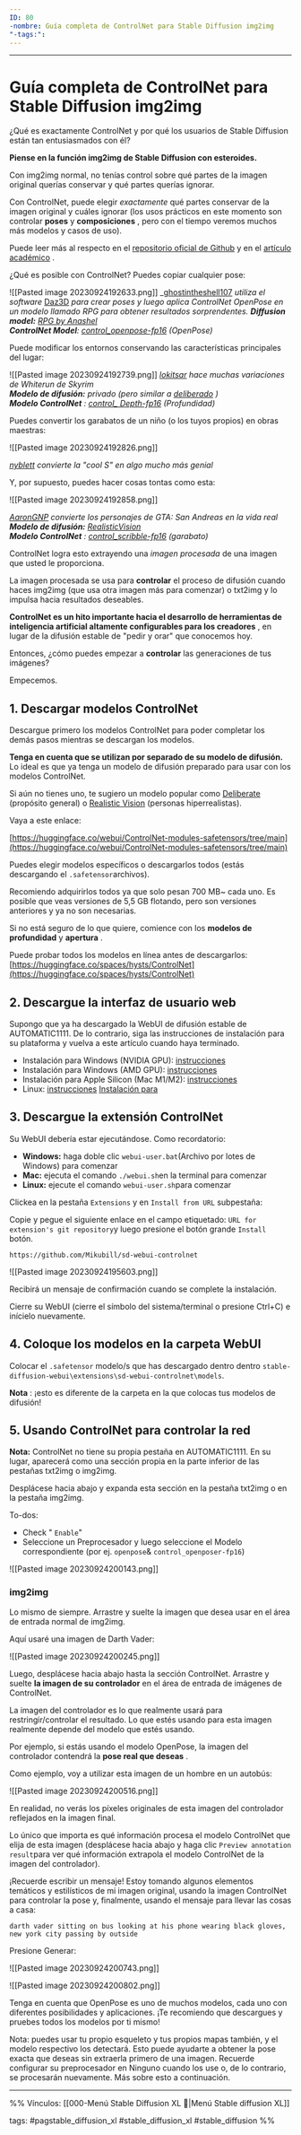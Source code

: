 ```yaml
---
ID: 80
-nombre: Guía completa de ControlNet para Stable Diffusion img2img
"-tags:":
---
```

___
# Guía completa de ControlNet para Stable Diffusion img2img

¿Qué es exactamente ControlNet y por qué los usuarios de Stable Diffusion están tan entusiasmados con él?

**Piense en la función img2img de Stable Diffusion con esteroides.**

Con img2img normal, no tenías control sobre qué partes de la imagen original querías conservar y qué partes querías ignorar.

Con ControlNet, puede elegir _exactamente_ qué partes conservar de la imagen original y cuáles ignorar (los usos prácticos en este momento son controlar **poses** y **composiciones** , pero con el tiempo veremos muchos más modelos y casos de uso).

Puede leer más al respecto en el [repositorio oficial de Github](https://github.com/lllyasviel/ControlNet) y en el [artículo académico](https://arxiv.org/abs/2302.05543) .

¿Qué es posible con ControlNet? Puedes copiar cualquier pose:

![[Pasted image 20230924192633.png]]
_[ghostintheshell107](https://www.reddit.com/r/StableDiffusion/comments/113p99k/using_daz3d_as_pose_generator_for_controlnet/) _utiliza el software_ [Daz3D](https://www.daz3d.com/) _para crear poses y luego aplica ControlNet OpenPose en un modelo llamado RPG para obtener resultados sorprendentes._
_**Diffusion model:** [RPG by Anashel](https://civitai.com/models/1116/rpg)  
**ControlNet Model**: [control_openpose-fp16](https://huggingface.co/webui/ControlNet-modules-safetensors/blob/main/control_openpose-fp16.safetensors)_ _(OpenPose)_

Puede modificar los entornos conservando las características principales del lugar:

![[Pasted image 20230924192739.png]]
_[lokitsar](https://www.reddit.com/r/StableDiffusion/comments/118cdcx/i_swear_ive_seen_this_town_before_controlnet/) hace muchas variaciones de Whiterun de Skyrim  
**Modelo de difusión:** privado_ _(pero similar a [deliberado](https://civitai.com/models/4823/deliberate) )_  
_**Modelo ControlNet** : [control_ Depth-fp16](https://huggingface.co/webui/ControlNet-modules-safetensors/blob/main/control_depth-fp16.safetensors)_ _(Profundidad)_

Puedes convertir los garabatos de un niño (o los tuyos propios) en obras maestras:

![[Pasted image 20230924192826.png]]

_[nyblett](https://www.reddit.com/user/nybbleth/) convierte la "cool S" en algo mucho más genial_

Y, por supuesto, puedes hacer cosas tontas como esta:

![[Pasted image 20230924192858.png]]

_[AaronGNP](https://www.reddit.com/r/StableDiffusion/comments/1197muc/gta_san_andreas_brought_to_life_with_controlnet/) convierte los personajes de GTA: San Andreas_ _en la vida real_  
_**Modelo de difusión:** [RealisticVision](https://civitai.com/models/4201/realistic-vision-v13)_  
_**Modelo ControlNet** :_ _[control_scribble-fp16](https://huggingface.co/webui/ControlNet-modules-safetensors/blob/main/control_scribble-fp16.safetensors) (garabato)_


ControlNet logra esto extrayendo una _imagen procesada_ de una imagen que usted le proporciona.

La imagen procesada se usa para **controlar** el proceso de difusión cuando haces img2img (que usa otra imagen más para comenzar) o txt2img y lo impulsa hacia resultados deseables.

**ControlNet es un hito importante hacia el desarrollo de herramientas de inteligencia artificial altamente configurables para los creadores** , en lugar de la difusión estable de "pedir y orar" que conocemos hoy.

Entonces, ¿cómo puedes empezar a **controlar** las generaciones de tus imágenes?

Empecemos.

## 1. Descargar modelos ControlNet

Descargue primero los modelos ControlNet para poder completar los demás pasos mientras se descargan los modelos.

**Tenga en cuenta que se utilizan por separado de su modelo de difusión.** Lo ideal es que ya tenga un modelo de difusión preparado para usar con los modelos ControlNet.

Si aún no tienes uno, te sugiero un modelo popular como [Deliberate](https://civitai.com/models/4823/deliberate) (propósito general) o [Realistic Vision](https://civitai.com/models/4201/realistic-vision-v13) (personas hiperrealistas).

Vaya a este enlace:

[https://huggingface.co/webui/ControlNet-modules-safetensors/tree/main](https://huggingface.co/webui/ControlNet-modules-safetensors/tree/main)

Puedes elegir modelos específicos o descargarlos todos (estás descargando el `.safetensor`archivos).

Recomiendo adquirirlos todos ya que solo pesan 700 MB~ cada uno. Es posible que veas versiones de 5,5 GB flotando, pero son versiones anteriores y ya no son necesarias.

Si no está seguro de lo que quiere, comience con los **modelos de profundidad** y **apertura** .

Puede probar todos los modelos en línea antes de descargarlos: [https://huggingface.co/spaces/hysts/ControlNet](https://huggingface.co/spaces/hysts/ControlNet)

## 2. Descargue la interfaz de usuario web

Supongo que ya ha descargado la WebUI de difusión estable de AUTOMATIC1111. De lo contrario, siga las instrucciones de instalación para su plataforma y vuelva a este artículo cuando haya terminado.

- Instalación para Windows (NVIDIA GPU): [instrucciones](https://aituts.com/stable-diffusion-on-windows-automatic1111/)
- Instalación para Windows (AMD GPU): [instrucciones](https://rentry.org/sd-nativeisekaitoo)
- Instalación para Apple Silicon (Mac M1/M2): [instrucciones](https://aituts.com/stable-diffusion-mac-m1/)
- Linux: [instrucciones](https://github.com/AUTOMATIC1111/stable-diffusion-webui#automatic-installation-on-linux) [Instalación para](https://rentry.org/linux-sd)

## 3. Descargue la extensión ControlNet

Su WebUI debería estar ejecutándose. Como recordatorio:

- **Windows:** haga doble clic `webui-user.bat`(Archivo por lotes de Windows) para comenzar
- **Mac:** ejecuta el comando `./webui.sh`en la terminal para comenzar
- **Linux:** ejecute el comando `webui-user.sh`para comenzar

Clickea en la pestaña `Extensions`  y en `Install from URL` subpestaña:

Copie y pegue el siguiente enlace en el campo etiquetado: `URL for extension's git repository`y luego presione el botón grande `Install` botón.

```
https://github.com/Mikubill/sd-webui-controlnet
```

![[Pasted image 20230924195603.png]]

Recibirá un mensaje de confirmación cuando se complete la instalación.

Cierre su WebUI (cierre el símbolo del sistema/terminal o presione Ctrl+C) e inícielo nuevamente.

## 4. Coloque los modelos en la carpeta WebUI

Colocar el `.safetensor` modelo/s que has descargado dentro dentro `stable-diffusion-webui\extensions\sd-webui-controlnet\models`.

**Nota** : ¡esto es diferente de la carpeta en la que colocas tus modelos de difusión!

## 5. Usando ControlNet para controlar la red

**Nota:** ControlNet no tiene su propia pestaña en AUTOMATIC1111. En su lugar, aparecerá como una sección propia en la parte inferior de las pestañas txt2img o img2img.

Desplácese hacia abajo y expanda esta sección en la pestaña txt2img o en la pestaña img2img.

To-dos:

- Check " `Enable`"
- Seleccione un Preprocesador y luego seleccione el Modelo correspondiente (por ej. `openpose`& `control_openposer-fp16`)

![[Pasted image 20230924200143.png]]

### img2img

Lo mismo de siempre. Arrastre y suelte la imagen que desea usar en el área de entrada normal de img2img.

Aquí usaré una imagen de Darth Vader:

![[Pasted image 20230924200245.png]]


Luego, desplácese hacia abajo hasta la sección ControlNet. Arrastre y suelte **la imagen de su controlador** en el área de entrada de imágenes de ControlNet.

La imagen del controlador es lo que realmente usará para restringir/controlar el resultado. Lo que estés usando para esta imagen realmente depende del modelo que estés usando.

Por ejemplo, si estás usando el modelo OpenPose, la imagen del controlador contendrá la **pose real que deseas** .

Como ejemplo, voy a utilizar esta imagen de un hombre en un autobús:

![[Pasted image 20230924200516.png]]

En realidad, no verás los píxeles originales de esta imagen del controlador reflejados en la imagen final.

Lo único que importa es qué información procesa el modelo ControlNet que elija de esta imagen (desplácese hacia abajo y haga clic `Preview annotation result`para ver qué información extrapola el modelo ControlNet de la imagen del controlador).

¡Recuerde escribir un mensaje! Estoy tomando algunos elementos temáticos y estilísticos de mi imagen original, usando la imagen ControlNet para controlar la pose y, finalmente, usando el mensaje para llevar las cosas a casa:

```
darth vader sitting on bus looking at his phone wearing black gloves, new york city passing by outside
```

Presione Generar:

![[Pasted image 20230924200743.png]]

![[Pasted image 20230924200802.png]]

Tenga en cuenta que OpenPose es uno de muchos modelos, cada uno con diferentes posibilidades y aplicaciones. ¡Te recomiendo que descargues y pruebes todos los modelos por ti mismo!

Nota: puedes usar tu propio esqueleto y tus propios mapas también, y el modelo respectivo los detectará. Esto puede ayudarte a obtener la pose exacta que deseas sin extraerla primero de una imagen. Recuerde configurar su preprocesador en Ninguno cuando los use o, de lo contrario, se procesarán nuevamente. Más sobre esto a continuación.





























___
%%
Vínculos:
[[000-Menú Stable Diffusion XL 📃|Menú Stable diffusion XL]]

tags:
#pagstable_diffusion_xl #stable_diffusion_xl #stable_diffusion 
%%
